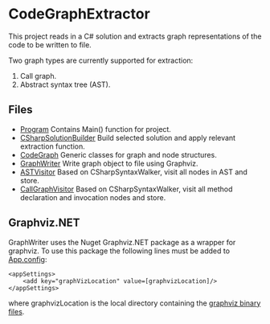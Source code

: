 # CodeGraphExtractor

This project reads in a C# solution and extracts graph representations of the code to be written to file.

Two graph types are currently supported for extraction:
1. Call graph.
2. Abstract syntax tree (AST).

## Files
- [Program](Program.cs) Contains Main() function for project.
- [CSharpSolutionBuilder](CSharpSolutionBuilder.cs) Build selected solution and apply relevant extraction function.
- [CodeGraph](Utils/CodeGraph.cs) Generic classes for graph and node structures.
- [GraphWriter](GraphWriter.cs) Write graph object to file using Graphviz.
- [ASTVisitor](ASTVisitor.cs) Based on CSharpSyntaxWalker, visit all nodes in AST and store.
- [CallGraphVisitor](CallGraphVisitor.cs) Based on CSharpSyntaxWalker, visit all method declaration and invocation nodes and store.

## Graphviz.NET
GraphWriter uses the Nuget Graphviz.NET package as a wrapper for graphviz. To use this package the following lines must be added to [App.config](App.config):
```
<appSettings>
    <add key="graphVizLocation" value=[graphvizLocation]/>
</appSettings>
```

where graphvizLocation is the local directory containing the [graphviz binary files](http://www.graphviz.org/download/).
